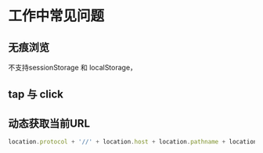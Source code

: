# 工作中常见问题
## 无痕浏览
不支持sessionStorage 和 localStorage，
## tap 与 click
## 动态获取当前URL
```javascript
location.protocol + '//' + location.host + location.pathname + location.hash
```
